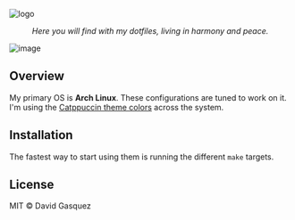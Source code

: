 ![logo](https://user-images.githubusercontent.com/1682202/37351969-87717a40-26dc-11e8-9a90-ee07a1f4b69a.png)

<p align="center">
  <i>Here you will find with my dotfiles, living in harmony and peace.</i>
</p>

![image](https://github.com/davidgasquez/dotfiles/assets/1682202/6c4492d8-98ce-4430-9921-4d7ba70f4193)

## Overview

My primary OS is **Arch Linux**. These configurations are tuned to work on it. I'm using the [Catppuccin theme colors](https://github.com/catppuccin/catppuccin) across the system.

## Installation

The fastest way to start using them is running the different `make` targets.

## License

MIT © David Gasquez
